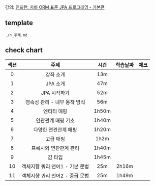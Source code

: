 강의: [인프런: 자바 ORM 표준 JPA 프로그래밍 - 기본편](https://www.inflearn.com/course/ORM-JPA-Basic/dashboard)

## template

```
./n_주제.md
```

## check chart

| 섹션 |              주제               | 시간  | 학습날짜 | 체크 |
| :--: | :-----------------------------: | :---: | :------: | :--: |
|  0   |            강좌 소개            |  13m  |          |      |
|  1   |            JPA 소개             |  47m  |          |      |
|  2   |          JPA 시작하기           |  52m  |          |      |
|  3   |  영속성 관리 - 내부 동작 방식   |  56m  |          |      |
|  4   |           엔티티 매핑           | 1h50m |          |      |
|  5   |       연관관계 매핑 기초        | 1h40m |          |      |
|  6   |      다양한 연관관계 매핑       | 1h20m |          |      |
|  7   |            고급 매핑            | 1h2m  |          |      |
|  8   |     프록시와 연관관계 관리      | 1h40m |          |      |
|  9   |             값 타입             | 1h45m |          |      |
|  10  | 객체지향 쿼리 언어1 - 기본 문법 |  25m  |  2h16m   |      |
|  11  | 객체지향 쿼리 언어2 - 중급 문법 |  25m  |  1h49m   |      |
